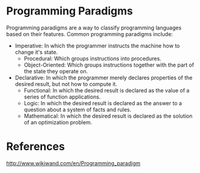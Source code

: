 # Programming Paradigms

Programming paradigms are a way to classify programming languages based on their features. Common programming paradigms include: 

* Imperative: In which the programmer instructs the machine how to change it's state.
	- Procedural: Which groups instructions into procedures.
	- Object-Oriented: Which groups instructions together with the part of the state they operate on.
* Declarative: In which the programmer merely declares properties of the desired result, but not how to compute it.
	- Functional: In which the desired result is declared as the value of a series of function applications.
	- Logic: In which the desired result is declared as the answer to a question about a system of facts and rules.
	- Mathematical: In which the desired result is declared as the solution of an optimization problem.


# References
<http://www.wikiwand.com/en/Programming_paradigm>


